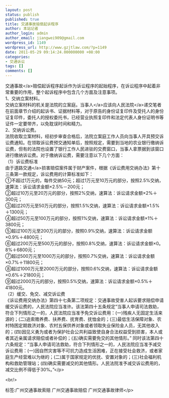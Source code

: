```yaml
---
layout: post
status: publish
published: true
title: 交通事故赔偿起诉程序
author: 本站记者
author_login: admin
author_email: jiangwei909@gmail.com
wordpress_id: 1149
wordpress_url: http://www.gzjtlaw.com/?p=1149
date: 2011-05-29 09:14:24.000000000 +08:00
categories:
- 交通诉讼
tags: []
comments: []
---
```

<p><p><a>交通事故<&#47;a>赔偿起诉程序起诉作为诉讼程序的起始程序，在诉讼程序中起着非常重要的作用，整个起诉程序中包含几个方面及注意事项。<br>1、交纳立案材料。<br>交纳立案材料的机关是法院的立案庭。<a>当事人<&#47;a>应该向<a>人民法院<&#47;a>递交笔者在前面章节介绍的起诉书、证据材料等，对于原告的身份证复印件及受托人的身份证复印件，委托人的授权委托书，已经营业执照复印件和法定代表人身份证明书等证件一定要带齐，以免耽误时间和精力。<br>2、交纳诉讼费。<br>法院收取立案材料，经初步审查合格后，法院立案庭工作人员向当事人开具预交诉讼费通知。在领取诉讼费预交通知单后，按照规定，需要到当地的农业银行缴纳诉讼费，但有的法院也设置了银行工作人民进驻的交费窗口，当事人拿票据到该窗口进行缴纳诉讼费。对于缴纳诉讼费，需要注意以下几个方面：<br>（1）诉讼费标准<br>由于<a>道路交通<&#47;a>损害赔偿案件属于财产案件，根据《诉讼费用交纳办法》第十三条第一款规定，诉讼费用的计算标准如下：<br>①不超过1万元的，每件交纳50元；超过1万元至10万元的部分，按照2.5%交纳，速算法：诉讼请求金额&times;2.5%－200元；<br>②超过10万元至20万元的部分，按照2%交纳，速算法：诉讼请求金额&times;2%＋300元；<br>③超过20万元至50万元的部分，按照1.5%交纳，速算法：诉讼请求金额&times;1.5%＋1300元；<br>④超过50万元至100万元的部分，按照1%交纳，速算法：诉讼请求金额&times;1%＋3800元；<br>⑤超过100万元至200万元的部分，按照0.9%交纳，速算法：诉讼请求金额&times;0.9%＋4800元；<br>⑥超过200万元至500万元的部分，按照0.8%交纳，速算法：诉讼请求金额&times;0。8%＋6800元；<br>⑦超过500万元至1000万元的部分，按照0.7%交纳，速算法：诉讼请求金额&times;0.7%＋11800元；<br>⑧超过1000万元至2000万元的部分，按照0.6%交纳，速算法：诉讼请求金额&times;0.6%＋21800元；<br>⑨超过2000万元的部分，按照0.5%交纳，速算法：诉讼请求金额&times;0.5%＋41800元。<br>（2）缓交、免交、减交诉讼费<br>《诉讼费用交纳办法》第四十七条第二项规定：交通事故受害人起诉要求赔偿申请缓交诉讼费的，人民法院应当准许。该法第四十五条规定&ldquo;当事人申请司法救助，符合下列情形之一的，人民法院应当准予免交诉讼费用：(一)残疾人无固定生活来源的；(二)追索赡养费、扶养费、抚育费、抚恤金的；(三)最低生活保障对象、农村特困定期救济对象、农村五保供养对象或者领取失业保险金人员，无其他收入的；(四)因见义勇为或者为保护社会公共利益致使自身合法权益受到损害，本人或者其近亲属请求赔偿或者补偿的；(五)确实需要免交的其他情形。&rdquo; 同时该法第四十六条规定：&ldquo;当事人申请司法救助，符合下列情形之一的，人民法院应当准予减交诉讼费用：(一)因自然灾害等不可抗力造成生活困难，正在接受社会救济，或者家庭生产经营难以为继的；(二)属于国家规定的优抚、安置对象的；(三)社会福利机构和救助管理站；(四)确实需要减交的其他情形。人民法院准予减交诉讼费用的，减交比例不得低于30%。&rdquo;<&#47;p><br&#47;><p>标签:广州交通事故索赔 广州交通事故赔偿 广州交通事故律师<&#47;p>
